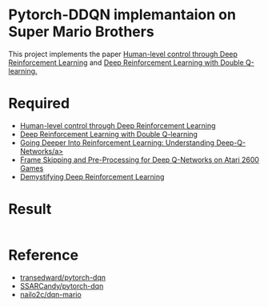 # Pytorch-DDQN implemantaion on Super Mario Brothers
This project implements the paper <a href="https://deepmind.com/research/dqn/">Human-level control through Deep Reinforcement Learning</a> and <a href="https://arxiv.org/abs/1509.06461">Deep Reinforcement Learning with Double Q-learning.</a> 

# Required
- <a href="https://deepmind.com/research/dqn/">Human-level control through Deep Reinforcement Learning</a>
- <a href="https://arxiv.org/abs/1509.06461">Deep Reinforcement Learning with Double Q-learning</a>
- <a href="https://danieltakeshi.github.io/2016/12/01/going-deeper-into-reinforcement-learning-understanding-dqn/">Going Deeper Into Reinforcement Learning: Understanding Deep-Q-Networks/a>
- <a href="https://danieltakeshi.github.io/2016/11/25/frame-skipping-and-preprocessing-for-deep-q-networks-on-atari-2600-games/">Frame Skipping and Pre-Processing for Deep Q-Networks on Atari 2600 Games</a>
- <a href="https://ai.intel.com/demystifying-deep-reinforcement-learning/">Demystifying Deep Reinforcement Learning</a>

# Result
<p><a target="_blank" href="/Demo/demo.mp4"><img src="/Demo/demo.mp4" alt="" style="max-width:100%;"></a></p>

# Reference
- <a href="https://github.com/transedward/pytorch-dqn">transedward/pytorch-dqn</a>
- <a href="https://github.com/SSARCandy/pytorch-dqn">SSARCandy/pytorch-dqn</a>
- <a href="https://github.com/nailo2c/dqn-mario">nailo2c/dqn-mario</a>
